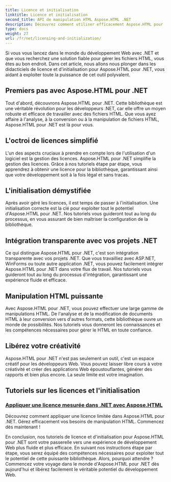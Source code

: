 ```yaml
---
title: Licence et initialisation
linktitle: Licence et initialisation
second_title: API de manipulation HTML Aspose.HTML .NET
description: Découvrez comment utiliser efficacement Aspose.HTML pour .NET grâce à nos tutoriels complets sur les licences et l'initialisation. Exploitez tout le potentiel de cet outil.
type: docs
weight: 27
url: /fr/net/licensing-and-initialization/
---
```


Si vous vous lancez dans le monde du développement Web avec .NET et que vous recherchez une solution fiable pour gérer les fichiers HTML, vous êtes au bon endroit. Dans cet article, nous allons nous plonger dans les didacticiels de licence et d'initialisation pour Aspose.HTML pour .NET, vous aidant à exploiter toute la puissance de cet outil polyvalent.

## Premiers pas avec Aspose.HTML pour .NET

Tout d'abord, découvrons Aspose.HTML pour .NET. Cette bibliothèque est une véritable révolution pour les développeurs .NET, car elle offre un moyen robuste et efficace de travailler avec des fichiers HTML. Que vous ayez affaire à l'analyse, à la conversion ou à la manipulation de fichiers HTML, Aspose.HTML pour .NET est là pour vous. 

## L'octroi de licences simplifié

L'un des aspects cruciaux à prendre en compte lors de l'utilisation d'un logiciel est la gestion des licences. Aspose.HTML pour .NET simplifie la gestion des licences. Grâce à nos tutoriels étape par étape, vous apprendrez à obtenir une licence pour la bibliothèque, garantissant ainsi que votre développement soit à la fois légal et sans tracas. 

## L'initialisation démystifiée

Après avoir géré les licences, il est temps de passer à l'initialisation. Une initialisation correcte est la clé pour exploiter tout le potentiel d'Aspose.HTML pour .NET. Nos tutoriels vous guideront tout au long du processus, en vous assurant de bien maîtriser la configuration de la bibliothèque. 

## Intégration transparente avec vos projets .NET

Ce qui distingue Aspose.HTML pour .NET, c'est son intégration transparente avec vos projets .NET. Que vous travailliez avec ASP.NET, WinForms ou toute autre application .NET, vous pouvez facilement intégrer Aspose.HTML pour .NET dans votre flux de travail. Nos tutoriels vous guideront tout au long du processus d'intégration, garantissant une expérience fluide et efficace.

## Manipulation HTML puissante

Avec Aspose.HTML pour .NET, vous pouvez effectuer une large gamme de manipulations HTML. De l'analyse et de la modification de documents HTML à leur conversion vers d'autres formats, cette bibliothèque ouvre un monde de possibilités. Nos tutoriels vous donneront les connaissances et les compétences nécessaires pour gérer le HTML en toute confiance.

## Libérez votre créativité

Aspose.HTML pour .NET n'est pas seulement un outil, c'est un espace créatif pour les développeurs Web. Vous pouvez laisser libre cours à votre créativité et créer des applications Web époustouflantes, générer des rapports et bien plus encore. La seule limite est votre imagination.

## Tutoriels sur les licences et l'initialisation
### [Appliquer une licence mesurée dans .NET avec Aspose.HTML](./apply-metered-license/)
Découvrez comment appliquer une licence limitée dans Aspose.HTML pour .NET. Gérez efficacement vos besoins de manipulation HTML. Commencez dès maintenant !

En conclusion, nos tutoriels de licence et d'initialisation pour Aspose.HTML pour .NET sont votre passerelle vers une expérience de développement Web plus fluide et plus efficace. En suivant nos instructions étape par étape, vous serez équipé des compétences nécessaires pour exploiter tout le potentiel de cette puissante bibliothèque. Alors, pourquoi attendre ? Commencez votre voyage dans le monde d'Aspose.HTML pour .NET dès aujourd'hui et libérez facilement le véritable potentiel du développement Web.